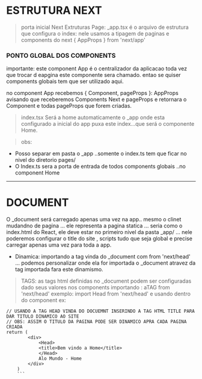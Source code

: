 # ESTRUTURA NEXT

> porta inicial Next Extruturas Page: \_app.tsx
> é o arquivo de estrutura que configura o index: nele usamos a tipagem de paginas e components do next
> { AppProps } from 'next/app'

### PONTO GLOBAL DOS COMPONENTS

importante: este component App é o centralizador da aplicacao toda vez que trocar d eapgina este componente sera chamado. entao se quiser components globais tem que ser utilizado aqui.

no component App recebemos { Component, pageProps }: AppProps
avisando que receberemos Components Next e pageProps e retornara o Component e todas pageProps que forem criadas.


> index.tsx
> Será a home automaticamente o \_app onde esta configurado a inicial do app puxa este index...que será o componente Home.

> obs:

- Posso separar em pasta o \_app ..somente o index.ts tem que ficar no nivel do diretorio pages/
- O Index.ts sera a porta de entrada de todos components globais ..no component Home
---

# DOCUMENT

O \_document será carregado apenas uma vez na app.. mesmo o clinet mudandno de pagina ... ele representa a pagina statica ... seria como o index.html do React, ele deve estar no primeiro nivel da pasta \_app/ ... nele poderemos configurar o title do site , scripts tudo que seja global e precise carregar apenas uma vez para toda a app.

- Dinamica: importando a tag vinda do \_document com from 'next/head' ... podemos personalizar onde ela for importada o \_document atravez da tag importada fara este dinamismo.

> TAGS: as tags html definidas no _document podem ser configuradas dado seus valores nos components
> importando : aTAG from 'next/head'
> exemplo: import Head from 'next/head'
> e usando dentro do component ex:

````
// USANDO A TAG HEAD VINDA DO DOCUEMNT INSERINDO A TAG HTML TITLE PARA DAR TITULO DINAMICO AO SITE
// OBS: ASSIM O TITULO DA PAGINA PODE SER DINAMICO APRA CADA PAGINA CRIADA
return (
        <div>
            <Head>
            <title>Bem vindo a Home</title>
            </Head>
            Alo Mundo - Home
        </div>
    )
    ```
````

